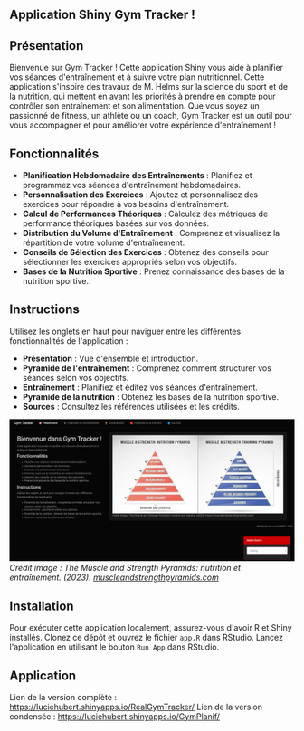 ## Application Shiny Gym Tracker !

## Présentation
Bienvenue sur Gym Tracker ! Cette application Shiny vous aide à planifier vos séances d'entraînement et à suivre votre plan nutritionnel. 
Cette application s'inspire des travaux de M. Helms sur la science du sport et de la nutrition, qui mettent en avant les priorités à prendre en compte pour contrôler son entraînement et son alimentation.
Que vous soyez un passionné de fitness, un athlète ou un coach, Gym Tracker est un outil pour vous accompagner et pour améliorer votre expérience d'entraînement !

## Fonctionnalités
- **Planification Hebdomadaire des Entraînements** : Planifiez et programmez vos séances d'entraînement hebdomadaires.
- **Personnalisation des Exercices** : Ajoutez et personnalisez des exercices pour répondre à vos besoins d'entraînement.
- **Calcul de Performances Théoriques** : Calculez des métriques de performance théoriques basées sur vos données.
- **Distribution du Volume d'Entraînement** : Comprenez et visualisez la répartition de votre volume d'entraînement.
- **Conseils de Sélection des Exercices** : Obtenez des conseils pour sélectionner les exercices appropriés selon vos objectifs.
- **Bases de la Nutrition Sportive** : Prenez connaissance des bases de la nutrition sportive..

## Instructions
Utilisez les onglets en haut pour naviguer entre les différentes fonctionnalités de l'application :
- **Présentation** : Vue d'ensemble et introduction.
- **Pyramide de l'entraînement** : Comprenez comment structurer vos séances selon vos objectifs.
- **Entraînement** : Planifiez et éditez vos séances d'entraînement.
- **Pyramide de la nutrition** : Obtenez les bases de la nutrition sportive.
- **Sources** : Consultez les références utilisées et les crédits.
  
![Gym Tracker Screenshot](screenshot.png)
*Crédit image : The Muscle and Strength Pyramids: nutrition et entraînement. (2023). [muscleandstrengthpyramids.com](https://muscleandstrengthpyramids.com/)*

## Installation
Pour exécuter cette application localement, assurez-vous d'avoir R et Shiny installés. Clonez ce dépôt et ouvrez le fichier `app.R` dans RStudio. Lancez l'application en utilisant le bouton `Run App` dans RStudio.

## Application
Lien de la version complète : https://luciehubert.shinyapps.io/RealGymTracker/ 
Lien de la version condensée : https://luciehubert.shinyapps.io/GymPlanif/
